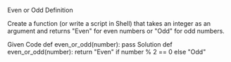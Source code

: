 Even or Odd
Definition

Create a function (or write a script in Shell) that takes an integer as an argument and returns "Even" for even numbers or "Odd" for odd numbers.

Given Code
def even_or_odd(number):
    pass
Solution
def even_or_odd(number):
    return "Even" if number % 2 == 0 else "Odd"

